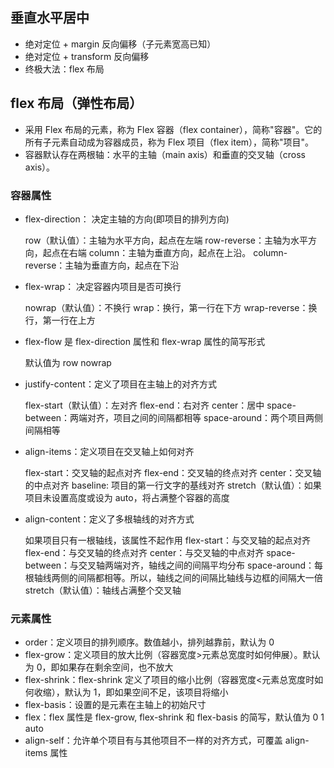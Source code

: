## 垂直水平居中

- 绝对定位 + margin 反向偏移（子元素宽高已知）
- 绝对定位 + transform 反向偏移
- 终极大法：flex 布局

## flex 布局（弹性布局）

- 采用 Flex 布局的元素，称为 Flex 容器（flex container），简称"容器"。它的所有子元素自动成为容器成员，称为 Flex 项目（flex item），简称"项目"。
- 容器默认存在两根轴：水平的主轴（main axis）和垂直的交叉轴（cross axis）。

### 容器属性

- flex-direction： 决定主轴的方向(即项目的排列方向)

  row（默认值）：主轴为水平方向，起点在左端
  row-reverse：主轴为水平方向，起点在右端
  column：主轴为垂直方向，起点在上沿。
  column-reverse：主轴为垂直方向，起点在下沿

- flex-wrap： 决定容器内项目是否可换行

  nowrap（默认值）：不换行
  wrap：换行，第一行在下方
  wrap-reverse：换行，第一行在上方

- flex-flow 是 flex-direction 属性和 flex-wrap 属性的简写形式

  默认值为 row nowrap

- justify-content：定义了项目在主轴上的对齐方式

  flex-start（默认值）：左对齐
  flex-end：右对齐
  center：居中
  space-between：两端对齐，项目之间的间隔都相等
  space-around：两个项目两侧间隔相等

- align-items：定义项目在交叉轴上如何对齐

  flex-start：交叉轴的起点对齐
  flex-end：交叉轴的终点对齐
  center：交叉轴的中点对齐
  baseline: 项目的第一行文字的基线对齐
  stretch（默认值）：如果项目未设置高度或设为 auto，将占满整个容器的高度

- align-content：定义了多根轴线的对齐方式

  如果项目只有一根轴线，该属性不起作用
  flex-start：与交叉轴的起点对齐
  flex-end：与交叉轴的终点对齐
  center：与交叉轴的中点对齐
  space-between：与交叉轴两端对齐，轴线之间的间隔平均分布
  space-around：每根轴线两侧的间隔都相等。所以，轴线之间的间隔比轴线与边框的间隔大一倍
  stretch（默认值）：轴线占满整个交叉轴

### 元素属性

- order：定义项目的排列顺序。数值越小，排列越靠前，默认为 0
- flex-grow：定义项目的放大比例（容器宽度>元素总宽度时如何伸展）。默认为 0，即如果存在剩余空间，也不放大
- flex-shrink：flex-shrink
  定义了项目的缩小比例（容器宽度<元素总宽度时如何收缩），默认为 1，即如果空间不足，该项目将缩小
- flex-basis：设置的是元素在主轴上的初始尺寸
- flex：flex 属性是 flex-grow, flex-shrink 和 flex-basis 的简写，默认值为 0 1 auto
- align-self：允许单个项目有与其他项目不一样的对齐方式，可覆盖 align-items 属性
